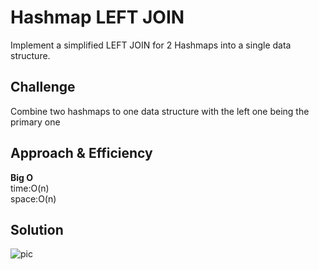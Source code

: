 # Hashmap LEFT JOIN
Implement a simplified LEFT JOIN for 2 Hashmaps into a single data structure.

## Challenge
Combine two hashmaps to one data structure with the left one being the primary one

## Approach & Efficiency
**Big O**<br>
time:O(n)<br>
space:O(n)<br>

## Solution
![pic](/hashmap_left_join/assets/hashtables.jpg)